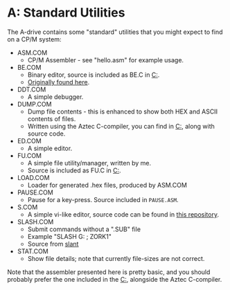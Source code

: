 # A: Standard Utilities

The A-drive contains some "standard" utilities that you might expect to find on a CP/M system:

* ASM.COM
  * CP/M Assembler - see "hello.asm" for example usage.
* BE.COM
  * Binary editor, source is included as BE.C in [C:](../C/).
  * [Originally found here](https://github.com/lindehaven/CP-M).
* DDT.COM
  * A simple debugger.
* DUMP.COM
  * Dump file contents - this is enhanced to show both HEX and ASCII contents of files.
  * Written using the Aztec C-compiler, you can find in [C:](../C/), along with source code.
* ED.COM
  * A simple editor.
* FU.COM
  * A simple file utility/manager, written by me.
  * Source is included as FU.C in [C:](../C/).
* LOAD.COM
  * Loader for generated .hex files, produced by ASM.COM
* PAUSE.COM
  * Pause for a key-press.  Source included in `PAUSE.ASM`.
* S.COM
  * A simple vi-like editor, source code can be found in [this repository](https://github.com/udo-munk/s/).
* SLASH.COM
  * Submit commands without a ".SUB" file
  * Example "SLASH G: ; ZORK1"
  * Source from [slant](http://www.retroarchive.org/cpm/cdrom/SIMTEL/SIGM/VOLS000/VOL072/)
* STAT.COM
  * Show file details; note that currently file-sizes are not correct.

Note that the assembler presented here is pretty basic, and you should probably prefer the one included in the [C:](../C/), alongside the Aztec C-compiler.

